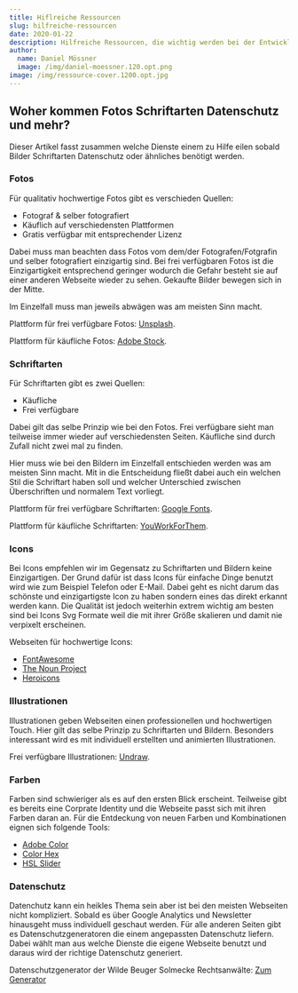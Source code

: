 ```yaml
---
title: Hiflreiche Ressourcen
slug: hilfreiche-ressourcen
date: 2020-01-22
description: Hilfreiche Ressourcen, die wichtig werden bei der Entwicklung einer Webseite.
author:
  name: Daniel Mössner
  image: /img/daniel-moessner.120.opt.png
image: /img/ressource-cover.1200.opt.jpg
---
```

## Woher kommen Fotos Schriftarten Datenschutz und mehr?

Dieser Artikel fasst zusammen welche Dienste einem zu Hilfe eilen sobald Bilder Schriftarten Datenschutz oder ähnliches benötigt werden.

### Fotos

Für qualitativ hochwertige Fotos gibt es verschieden Quellen:

* Fotograf & selber fotografiert
* Käuflich auf verschiedensten Plattformen
* Gratis verfügbar mit entsprechender Lizenz

Dabei muss man beachten dass Fotos vom dem/der Fotografen/Fotgrafin und selber fotografiert einzigartig sind. Bei frei verfügbaren Fotos ist die Einzigartigkeit entsprechend geringer wodurch die Gefahr besteht sie auf einer anderen Webseite wieder zu sehen. Gekaufte Bilder bewegen sich in der Mitte.

Im Einzelfall muss man jeweils abwägen was am meisten Sinn macht.

Plattform für frei verfügbare Fotos:
[Unsplash](https://unsplash.com/).

Plattform für käufliche Fotos:
[Adobe Stock](https://stock.adobe.com/).

### Schriftarten

Für Schriftarten gibt es zwei Quellen:

* Käufliche
* Frei verfügbare

Dabei gilt das selbe Prinzip wie bei den Fotos. Frei verfügbare sieht man teilweise immer wieder auf verschiedensten Seiten. Käufliche sind durch Zufall nicht zwei mal zu finden. 

Hier muss wie bei den Bildern im Einzelfall entschieden werden was am meisten Sinn macht. Mit in die Entscheidung fließt dabei auch ein welchen Stil die Schriftart haben soll und welcher Unterschied zwischen Überschriften und normalem Text vorliegt.

Plattform für frei verfügbare Schriftarten:
[Google Fonts](https://fonts.google.com/).

Plattform für käufliche Schriftarten:
[YouWorkForThem](https://www.youworkforthem.com/).

### Icons

Bei Icons empfehlen wir im Gegensatz zu Schriftarten und Bildern keine Einzigartigen. Der Grund dafür ist dass Icons für einfache Dinge benutzt wird wie zum Beispiel Telefon oder E-Mail. Dabei geht es nicht darum das schönste und einzigartigste Icon zu haben sondern eines das direkt erkannt werden kann. Die Qualität ist jedoch weiterhin extrem wichtig am besten sind bei Icons Svg Formate weil die mit ihrer Größe skalieren und damit nie verpixelt erscheinen.

Webseiten für hochwertige Icons:

* [FontAwesome](https://fontawesome.com/)
* [The Noun Project](https://thenounproject.com/)
* [Heroicons](https://heroicons.com/)

### Illustrationen

Illustrationen geben Webseiten einen professionellen und hochwertigen Touch. Hier gilt das selbe Prinzip zu Schriftarten und Bildern. Besonders interessant wird es mit individuell erstellten und animierten Illustrationen.

Frei verfügbare Illustrationen: [Undraw](https://undraw.co/illustrations).

### Farben

Farben sind schwieriger als es auf den ersten Blick erscheint. Teilweise gibt es bereits eine Corprate Identity und die Webseite passt sich mit ihren Farben daran an. Für die Entdeckung von neuen Farben und Kombinationen eignen sich folgende Tools:

* [Adobe Color](https://color.adobe.com/de/create/color-wheel/)
* [Color Hex](https://www.color-hex.com/)
* [HSL Slider](https://www.w3schools.com/colors/colors_hsl.asp)

### Datenschutz

Datenchutz kann ein heikles Thema sein aber ist bei den meisten Webseiten nicht kompliziert. Sobald es über Google Analytics und Newsletter hinausgeht muss individuell geschaut werden. Für alle anderen Seiten gibt es Datenschutzgeneratoren die einem angepassten Datenschutz liefern. Dabei wählt man aus welche Dienste die eigene Webseite benutzt und daraus wird der richtige Datenschutz generiert.

Datenschutzgenerator der Wilde Beuger Solmecke Rechtsanwälte:
[Zum Generator](https://www.wbs-law.de/it-und-internet-recht/datenschutzrecht/datenschutzerklaerung/datenschutzgenerator/)
